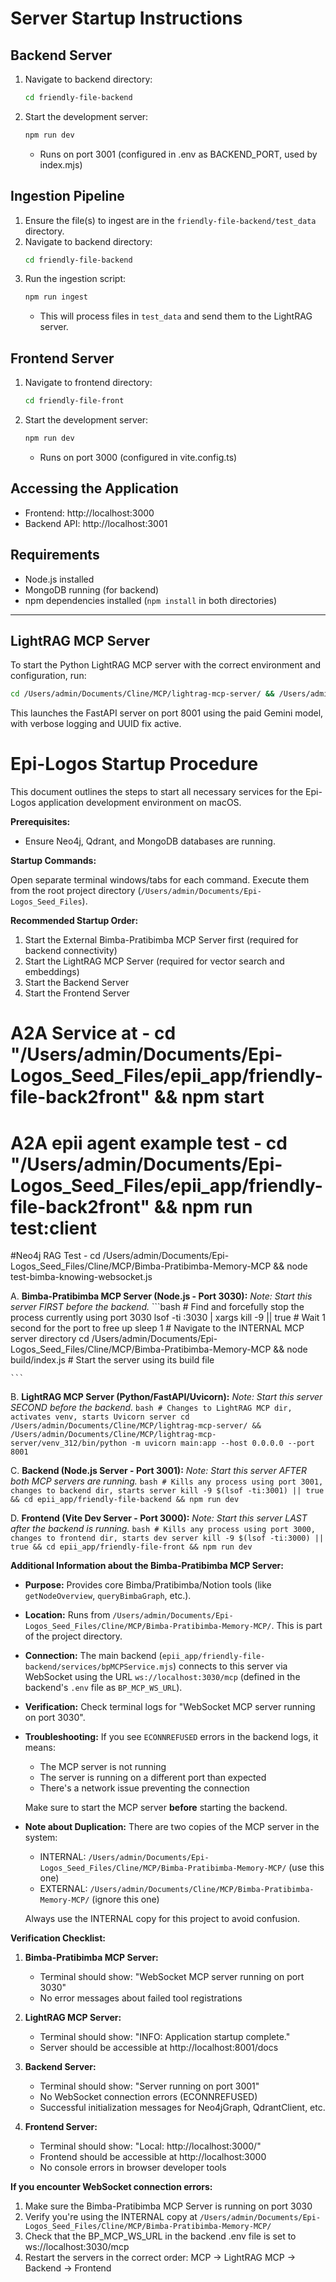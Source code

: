 # Server Startup Instructions

## Backend Server
1. Navigate to backend directory:
   ```bash
   cd friendly-file-backend
   ```
2. Start the development server:
   ```bash
   npm run dev
   ```
   - Runs on port 3001 (configured in .env as BACKEND_PORT, used by index.mjs)

## Ingestion Pipeline
1. Ensure the file(s) to ingest are in the `friendly-file-backend/test_data` directory.
2. Navigate to backend directory:
   ```bash
   cd friendly-file-backend
   ```
3. Run the ingestion script:
   ```bash
   npm run ingest
   ```
   - This will process files in `test_data` and send them to the LightRAG server.

## Frontend Server
1. Navigate to frontend directory:
   ```bash
   cd friendly-file-front
   ```
2. Start the development server:
   ```bash
   npm run dev
   ```
   - Runs on port 3000 (configured in vite.config.ts)

## Accessing the Application
- Frontend: http://localhost:3000
- Backend API: http://localhost:3001

## Requirements
- Node.js installed
- MongoDB running (for backend)
- npm dependencies installed (`npm install` in both directories)

---

## LightRAG MCP Server

To start the Python LightRAG MCP server with the correct environment and configuration, run:

```bash
cd /Users/admin/Documents/Cline/MCP/lightrag-mcp-server/ && /Users/admin/Documents/Cline/MCP/lightrag-mcp-server/venv_312/bin/python -m uvicorn main:app --host 0.0.0.0 --port 8001
```

This launches the FastAPI server on port 8001 using the paid Gemini model, with verbose logging and UUID fix active.

# Epi-Logos Startup Procedure

This document outlines the steps to start all necessary services for the Epi-Logos application development environment on macOS.

**Prerequisites:**

*   Ensure Neo4j, Qdrant, and MongoDB databases are running.

**Startup Commands:**

Open separate terminal windows/tabs for each command. Execute them from the root project directory (`/Users/admin/Documents/Epi-Logos_Seed_Files`).

**Recommended Startup Order:**

1. Start the External Bimba-Pratibimba MCP Server first (required for backend connectivity)
2. Start the LightRAG MCP Server (required for vector search and embeddings)
3. Start the Backend Server
4. Start the Frontend Server

# A2A Service at - cd "/Users/admin/Documents/Epi-Logos_Seed_Files/epii_app/friendly-file-back2front" && npm start
# A2A epii agent example test - cd "/Users/admin/Documents/Epi-Logos_Seed_Files/epii_app/friendly-file-back2front" && npm run test:client

#Neo4j RAG Test - cd /Users/admin/Documents/Epi-Logos_Seed_Files/Cline/MCP/Bimba-Pratibimba-Memory-MCP && node test-bimba-knowing-websocket.js

A.  **Bimba-Pratibimba MCP Server (Node.js - Port 3030):**
    *Note: Start this server FIRST before the backend.*
    ```bash
    # Find and forcefully stop the process currently using port 3030
    lsof -ti :3030 | xargs kill -9 || true
    # Wait 1 second for the port to free up
    sleep 1
    # Navigate to the INTERNAL MCP server directory
    cd /Users/admin/Documents/Epi-Logos_Seed_Files/Cline/MCP/Bimba-Pratibimba-Memory-MCP && node build/index.js
    # Start the server using its build file
    
    ```

B.  **LightRAG MCP Server (Python/FastAPI/Uvicorn):**
    *Note: Start this server SECOND before the backend.*
    ```bash
    # Changes to LightRAG MCP dir, activates venv, starts Uvicorn server
    cd /Users/admin/Documents/Cline/MCP/lightrag-mcp-server/ && /Users/admin/Documents/Cline/MCP/lightrag-mcp-server/venv_312/bin/python -m uvicorn main:app --host 0.0.0.0 --port 8001
    ```

C.  **Backend (Node.js Server - Port 3001):**
    *Note: Start this server AFTER both MCP servers are running.*
    ```bash
    # Kills any process using port 3001, changes to backend dir, starts server
    kill -9 $(lsof -ti:3001) || true && cd epii_app/friendly-file-backend && npm run dev
    ```

D.  **Frontend (Vite Dev Server - Port 3000):**
    *Note: Start this server LAST after the backend is running.*
    ```bash
    # Kills any process using port 3000, changes to frontend dir, starts dev server
    kill -9 $(lsof -ti:3000) || true && cd epii_app/friendly-file-front && npm run dev
    ```

**Additional Information about the Bimba-Pratibimba MCP Server:**
*   **Purpose:** Provides core Bimba/Pratibimba/Notion tools (like `getNodeOverview`, `queryBimbaGraph`, etc.).
*   **Location:** Runs from `/Users/admin/Documents/Epi-Logos_Seed_Files/Cline/MCP/Bimba-Pratibimba-Memory-MCP/`. This is part of the project directory.
*   **Connection:** The main backend (`epii_app/friendly-file-backend/services/bpMCPService.mjs`) connects to this server via WebSocket using the URL `ws://localhost:3030/mcp` (defined in the backend's `.env` file as `BP_MCP_WS_URL`).
*   **Verification:** Check terminal logs for "WebSocket MCP server running on port 3030".
*   **Troubleshooting:** If you see `ECONNREFUSED` errors in the backend logs, it means:
    - The MCP server is not running
    - The server is running on a different port than expected
    - There's a network issue preventing the connection

    Make sure to start the MCP server **before** starting the backend.

*   **Note about Duplication:** There are two copies of the MCP server in the system:
    - INTERNAL: `/Users/admin/Documents/Epi-Logos_Seed_Files/Cline/MCP/Bimba-Pratibimba-Memory-MCP/` (use this one)
    - EXTERNAL: `/Users/admin/Documents/Cline/MCP/Bimba-Pratibimba-Memory-MCP/` (ignore this one)

    Always use the INTERNAL copy for this project to avoid confusion.

**Verification Checklist:**

1. **Bimba-Pratibimba MCP Server:**
   * Terminal should show: "WebSocket MCP server running on port 3030"
   * No error messages about failed tool registrations

2. **LightRAG MCP Server:**
   * Terminal should show: "INFO: Application startup complete."
   * Server should be accessible at http://localhost:8001/docs

3. **Backend Server:**
   * Terminal should show: "Server running on port 3001"
   * No WebSocket connection errors (ECONNREFUSED)
   * Successful initialization messages for Neo4jGraph, QdrantClient, etc.

4. **Frontend Server:**
   * Terminal should show: "Local: http://localhost:3000/"
   * Frontend should be accessible at http://localhost:3000
   * No console errors in browser developer tools

**If you encounter WebSocket connection errors:**
1. Make sure the Bimba-Pratibimba MCP Server is running on port 3030
2. Verify you're using the INTERNAL copy at `/Users/admin/Documents/Epi-Logos_Seed_Files/Cline/MCP/Bimba-Pratibimba-Memory-MCP/`
3. Check that the BP_MCP_WS_URL in the backend .env file is set to ws://localhost:3030/mcp
4. Restart the servers in the correct order: MCP → LightRAG MCP → Backend → Frontend
